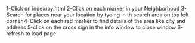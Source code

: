 1-Click on indexroy.html
2-Click on each marker in your Neighborhood 
3-Search for places near your location by tyoing in th search area on top left corner
4-Click on each red marker to find details of the area like city and address
5-click on the cross sign in the info window to close window
6-refresh to load page
